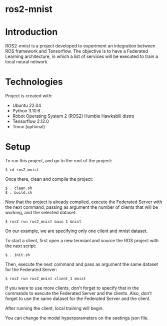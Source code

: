 # ros2-mnist


# Introduction
ROS2-mnist is a project developed to experiment an integration between ROS framework and Tensorflow.
The objective is to have a Federated Learning architecture, in which a list of services will be executed to train a local neural network. 

# Technologies
Project is created with:
* Ubuntu 22.04
* Python 3.10.6
* Robot Operating System 2 (ROS2) Humble Hawksbill distro
* Tensorflow 2.12.0
* Tmux (optional)

# Setup
To run this project, and go to the root of the project:
```
$ cd ros2_mnist
```
Once there, clean and compile the project:
```
$ . clean.sh
$ . build.sh
```
Now that the project is already compiled, execute the Federated Server with the next command, passing as argument the number of clients that will be working, and the selected dataset:
```
$ ros2 run ros2_mnist main 1 mnist
```
On our example, we are specifying only one client and mnist dataset.

To start a client, first open a new termianl and source the ROS project with the next script:
```
$ . init.sh
```

Then, execute the next command and pass as argument the same dataset for the Federated Server:
```
$ ros2 run ros2_mnist client_1 mnist
```

If you were to use more clients, don't forget to specify that in the commands to execute the Federated Server and the clients. Also, don't forget to use the same dataset for the Federated Server and the client.

After running the client, local training will begin.

You can change the model hyperparameters on the seetings json file.